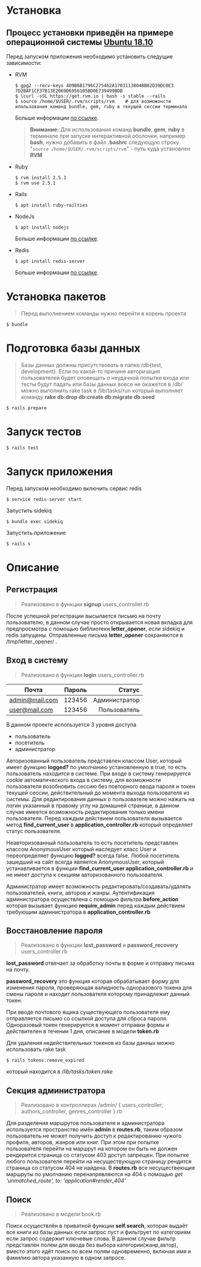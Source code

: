 # Установка

## Процесс установки приведён на примере операционной системы [Ubuntu 18.10](http://releases.ubuntu.com/18.10/)

Перед запуском приложения необходимо установить следущие зависимости:
  - RVM
    ```
    $ gpg2 --recv-keys 409B6B1796C275462A1703113804BB82D39DC0E3 7D2BAF1CF37B13E2069D6956105BD0E739499BDB
    $ \curl -sSL https://get.rvm.io | bash -s stable --rails
    $ source /home/$USER/.rvm/scripts/rvm    # для возможонсти ипользования команд bundle, gem, ruby в текущей сессии терминала
    ```
    Больше информации [по ссылке](https://rvm.io/rvm/install).

    > **Внимание:** Для использования команд **bundle**, **gem**, **ruby** в терминале при запуске интерактивной оболочки, например **bash**, нужно добавить в файл **.bashrc** следующую строку "`source /home/$USER/.rvm/scripts/rvm`" - путь куда установлен **RVM**

  - Ruby
    ```
    $ rvm install 2.5.1
    $ rvm use 2.5.1
    ```
  - Rails
    ```
    $ apt install ruby-railties
    ```
  - NodeJs
    ```
    $ apt install nodejs
    ```
    Больше информации [по ссылке](https://nodejs.org/en/download/).
  - Redis
    ```
    $ apt install redis-server
    ```
    Больше информации [по ссылке](https://redis.io/topics/quickstart).
  
# Установка пакетов
> Перед выполнением команды нужно перейти в корень проекта
```
$ bundle
```
# Подготовка базы данных
> Базы данных должны присутствовать в папке /db{test, development}. Если по какой-то причине авторизация пользователей будет оповещать о неудачной попытке входа или тесты будут падать или базы данных вовсе не окажется в /db/ можно выполнить rake task в /lib/tasks/run 
который выполняет команду **rake db:drop db:create db:migrate db:seed**

```
$ rails prepare
```

# Запуск тестов
```
$ rails test
```

# Запуск приложения
Перед запуском необходимо включить сервис redis
```
$ service redis-server start
```
Запустить sidekiq
```
$ bundle exec sidekiq
```
Запустить приложение
```
$ rails s
```

# Описание

## Регистрация
> Реализовано в функции **signup** users_controller.rb

После успешной регистрации высылается письмо на почту пользователю, в данном случае просто открывается новая вкладка для предпросмотра с помощью библиотеки **letter_opener**, если sidekiq и redis запущены. Отправленные письма **letter_opener** сохраняются в /tmp/letter_opener/ .

## Вход в систему
> Реализовано в функции **login** users_controller.rb

| Почта   |      Пароль      |  Статус |
|----------|:-------------:|------:|
| admin@mail.com |  123456 | Администратор |
| user@mail.com |   123456   | Пользователь |

В данном проекте используется 3 уровня доступа
 - пользователь
 - посетитель
 - администратор

Авторизованный пользователь представлен классом User, который имеет функцию **logged?** по умолчанию установленную в true, то есть пользователь находится в системе. При входе в систему генерируется cookie автоматического входа в систему, для возможности пользователя возобновить сессию без повторного ввода пароля и токен текущей сессии, действительный до момента выхода пользователя из системы. Для редактирования данных о пользователе можно нажать на логин указанный в правому углу на домашней странице, в данном случае имеется возможность редактирования только имени пользователя. Перед каждым действием пользователя вызывается метод **find_current_user** в **application_controller.rb** который определяет статус пользователя.

Неавторизованный пользователь то есть посетитель представлен классом AnonymousUser который наследует класс User и переопределяет функцию **logged?** всегда false. Любой посетитель  зашедший на сайт всегда является AnonymousUser, который устанавливается в функции **find_current_user application_controller.rb** и не имеет доступа к секциям авторизованного пользователя.

Администратор имеет возможность редактировать/создавать/удалять пользователей, книги, авторов и жанры. Аутентификация администратора осуществлена с помощью фильтра **before_action** которая вызывает функцию **require_admin** перед каждым действием требующим администратора в **application_controller.rb** 

## Восстановление пароля
> Реализовано в функции **lost_password** и **password_recovery** users_controller.rb

**lost_password** отвечает за обработку почты в форме и отправку письма на почту.

**password_recovery** это функция которая обрабатывает форму для изменения пароля, проверяющая валидность одноразового токена для смены пароля и находит пользователя которому принадлежит данный токен.

При вводе почтового ящика существующего пользователя ему отправляется письмо со ссылкой доступа для сброса пароля. Одноразовый токен генерируется в момент отправки формы и действителен в течении 1 дня, описание в модели **token.rb**

Для удаления недействительных токенов из базы данных можно использовать rake task
```
$ rails tokens:remove_expired
```
который находится в */lib/tasks/token.rake*

## Секция администратора
> Реализовано в контроллерах /admin/ { users_controller, authors_controller, genres_controller }.rb

Для разделения маршрутов пользователя и администратора используется пространство имён **admin** в **routes.rb**, таким образом пользователь не может получить доступ к редактированию чужого профиля, авторов, жанров или книг. При этом при попытке пользователя перейти на маршрут на котором он быть не должен рендерится страница со статусом 403 доступ запрещен. При попытке любого пользователя перейти на несуществующую страницу рендится страница со статусом 404 не найдена. В **routes.rb** все несуществеющие маршруты по умолчанию перенапрявляются на 404 с помощью *get '*unmatched_route', to: 'application#render_404'**


## Поиск
> Реализовано в модели book.rb

Поиск осуществлён в приватной функции **self.search**, которая выдаёт все книги из базы данных если запрос пуст и фильтрует по категориям если запрос содержит ключевые слова. В данном случае фильтр представлен полем для ввода без выбора категории(жанр,автор), вместо этого идёт поиск по всем полям одновременно, включая имя и фамилию автора указанную в одном запросе. 
